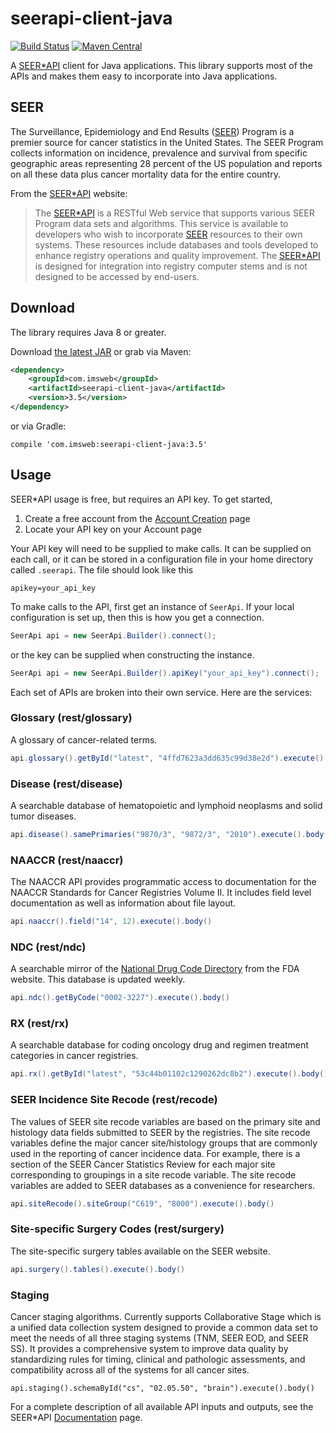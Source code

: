 # seerapi-client-java
[![Build Status](https://travis-ci.org/imsweb/seerapi-client-java.svg?branch=master)](https://travis-ci.org/imsweb/seerapi-client-java)
[![Maven Central](https://maven-badges.herokuapp.com/maven-central/com.imsweb/seerapi-client-java/badge.svg)](https://maven-badges.herokuapp.com/maven-central/com.imsweb/seerapi-client-java)

A [SEER*API](https://api.seer.cancer.gov) client for Java applications.  This library supports most of the APIs and
makes them easy to incorporate into Java applications.

## SEER

The Surveillance, Epidemiology and End Results ([SEER](http://seer.cancer.gov)) Program is a premier source for cancer statistics 
in the United States. The SEER Program collects information on incidence, prevalence and survival from specific geographic areas 
representing 28 percent of the US population and reports on all these data plus cancer mortality data for the entire country.

From the [SEER*API](https://api.seer.cancer.gov) website:

> The [SEER*API](https://api.seer.cancer.gov) is a RESTful Web service that supports various SEER Program data sets
> and algorithms. This service is available to developers who wish to incorporate [SEER](http://seer.cancer.gov) resources
> to their own  systems. These resources include databases and tools developed to enhance registry operations and quality
> improvement. The [SEER*API](https://api.seer.cancer.gov) is designed for integration into registry computer
> stems and is not designed to be accessed by end-users.

## Download

The library requires Java 8 or greater.

Download [the latest JAR][1] or grab via Maven:

```xml
<dependency>
    <groupId>com.imsweb</groupId>
    <artifactId>seerapi-client-java</artifactId>
    <version>3.5</version>
</dependency>
```

or via Gradle:

```
compile 'com.imsweb:seerapi-client-java:3.5'
```

## Usage

SEER*API usage is free, but requires an API key.  To get started,

1. Create a free account from the [Account Creation](https://api.seer.cancer.gov/showNewAccount.do) page
2. Locate your API key on your Account page

Your API key will need to be supplied to make calls.  It can be supplied on each call, or it can be stored in a
configuration file in your home directory called `.seerapi`.  The file should look like this

```
apikey=your_api_key
```

To make calls to the API, first get an instance of `SeerApi`.  If your local configuration is set up, then this is how you get a
connection.

```java
SeerApi api = new SeerApi.Builder().connect();
```

or the key can be supplied when constructing the instance.

```java
SeerApi api = new SeerApi.Builder().apiKey("your_api_key").connect();
```

Each set of APIs are broken into their own service.  Here are the services:

### Glossary (rest/glossary)

A glossary of cancer-related terms.

```java
api.glossary().getById("latest", "4ffd7623a3dd635c99d38e2d").execute().body()
```

### Disease (rest/disease)

A searchable database of hematopoietic and lymphoid neoplasms and solid tumor diseases.

```java
api.disease().samePrimaries("9870/3", "9872/3", "2010").execute().body()
```

### NAACCR (rest/naaccr)

The NAACCR API provides programmatic access to documentation for the NAACCR Standards for Cancer Registries Volume II. It includes
field level documentation as well as information about file layout.

```java
api.naaccr().field("14", 12).execute().body()
```

### NDC (rest/ndc)

A searchable mirror of the [National Drug Code Directory](http://www.fda.gov/Drugs/InformationOnDrugs/ucm142438.htm) from the FDA website. This database is updated weekly.

```java
api.ndc().getByCode("0002-3227").execute().body()
```

### RX (rest/rx)

A searchable database for coding oncology drug and regimen treatment categories in cancer registries.

```java
api.rx().getById("latest", "53c44b01102c1290262dc8b2").execute().body()
```

### SEER Incidence Site Recode (rest/recode)

The values of SEER site recode variables are based on the primary site and histology data fields submitted to SEER by the
registries. The site recode variables define the major cancer site/histology groups that are commonly used in the reporting of
cancer incidence data. For example, there is a section of the SEER Cancer Statistics Review for each major site corresponding to
groupings in a site recode variable. The site recode variables are added to SEER databases as a convenience for researchers.

```java
api.siteRecode().siteGroup("C619", "8000").execute().body()
```

### Site-specific Surgery Codes (rest/surgery)

The site-specific surgery tables available on the SEER website.

```java
api.surgery().tables().execute().body()
```

### Staging

Cancer staging algorithms.  Currently supports Collaborative Stage which is a unified data collection system designed to provide a
common data set to meet the needs of all three staging systems (TNM, SEER EOD, and SEER SS). It provides a comprehensive system to
improve data quality by standardizing rules for timing, clinical and pathologic assessments, and compatibility across all of the
systems for all cancer sites.

```
api.staging().schemaById("cs", "02.05.50", "brain").execute().body()
```

For a complete description of all available API inputs and outputs, see the SEER*API
[Documentation](https://api.seer.cancer.gov/api.do) page.

[1]: http://repository.sonatype.org/service/local/artifact/maven/redirect?r=central-proxy&g=com.imsweb&a=seerapi-client-java&v=LATEST
